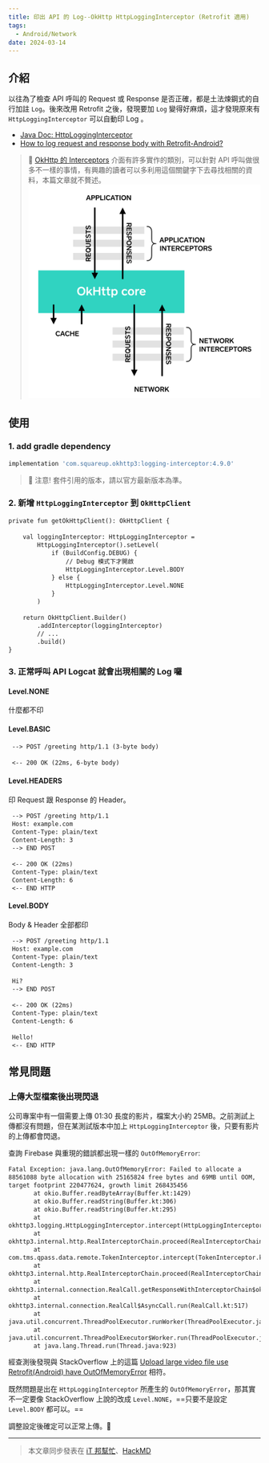 ```yaml
---
title: 印出 API 的 Log--OkHttp HttpLoggingInterceptor (Retrofit 適用)
tags:
  - Android/Network
date: 2024-03-14
---
```


## 介紹

以往為了檢查 API 呼叫的 Request 或 Response 是否正確，都是土法煉鋼式的自行加註 `Log`。後來改用 Retrofit 之後，發現要加 `Log` 變得好麻煩，這才發現原來有 `HttpLoggingInterceptor` 可以自動印 Log 。

- [Java Doc: HttpLoggingInterceptor](https://square.github.io/okhttp/3.x/logging-interceptor/okhttp3/logging/HttpLoggingInterceptor.html)
- [How to log request and response body with Retrofit-Android?](https://stackoverflow.com/a/33328524/9982091)


> 👀 [OkHttp 的 Interceptors](https://square.github.io/okhttp/features/interceptors/) 介面有許多實作的類別，可以針對 API 呼叫做很多不一樣的事情，有興趣的讀者可以多利用這個關鍵字下去尋找相關的資料，本篇文章就不贅述。
> ![](attachments/img-okhttp-interceptor.png)

## 使用

### 1. add gradle dependency

```groovy
implementation 'com.squareup.okhttp3:logging-interceptor:4.9.0'
```

> 🚨 注意! 套件引用的版本，請以官方最新版本為準。

### 2. 新增 `HttpLoggingInterceptor` 到 `OkHttpClient`

```kotlin=
private fun getOkHttpClient(): OkHttpClient {

    val loggingInterceptor: HttpLoggingInterceptor =
        HttpLoggingInterceptor().setLevel(
            if (BuildConfig.DEBUG) {
                // Debug 模式下才開啟
                HttpLoggingInterceptor.Level.BODY
            } else {
                HttpLoggingInterceptor.Level.NONE
            }
        )

    return OkHttpClient.Builder()
        .addInterceptor(loggingInterceptor)
        // ...
        .build()
}
```

### 3. 正常呼叫 API Logcat 就會出現相關的 Log 囉

#### Level.NONE

什麼都不印

#### Level.BASIC

```
 --> POST /greeting http/1.1 (3-byte body)

 <-- 200 OK (22ms, 6-byte body)
```

#### Level.HEADERS

印 Request 跟 Response 的 Header。

```
 --> POST /greeting http/1.1
 Host: example.com
 Content-Type: plain/text
 Content-Length: 3
 --> END POST

 <-- 200 OK (22ms)
 Content-Type: plain/text
 Content-Length: 6
 <-- END HTTP
```

#### Level.BODY

Body & Header 全部都印

```
 --> POST /greeting http/1.1
 Host: example.com
 Content-Type: plain/text
 Content-Length: 3

 Hi?
 --> END POST

 <-- 200 OK (22ms)
 Content-Type: plain/text
 Content-Length: 6

 Hello!
 <-- END HTTP
```

## 常見問題

### 上傳大型檔案後出現閃退

公司專案中有一個需要上傳 01:30 長度的影片，檔案大小約 25MB。之前測試上傳都沒有問題，但在某測試版本中加上 `HttpLoggingInterceptor` 後，只要有影片的上傳都會閃退。

查詢 Firebase 與重現的錯誤都出現一樣的 `OutOfMemoryError`:

```
Fatal Exception: java.lang.OutOfMemoryError: Failed to allocate a 88561088 byte allocation with 25165824 free bytes and 69MB until OOM, target footprint 220477624, growth limit 268435456
       at okio.Buffer.readByteArray(Buffer.kt:1429)
       at okio.Buffer.readString(Buffer.kt:306)
       at okio.Buffer.readString(Buffer.kt:295)
       at okhttp3.logging.HttpLoggingInterceptor.intercept(HttpLoggingInterceptor.kt:209)
       at okhttp3.internal.http.RealInterceptorChain.proceed(RealInterceptorChain.kt:109)
       at com.tms.qpass.data.remote.TokenInterceptor.intercept(TokenInterceptor.kt:43)
       at okhttp3.internal.http.RealInterceptorChain.proceed(RealInterceptorChain.kt:109)
       at okhttp3.internal.connection.RealCall.getResponseWithInterceptorChain$okhttp(RealCall.kt:201)
       at okhttp3.internal.connection.RealCall$AsyncCall.run(RealCall.kt:517)
       at java.util.concurrent.ThreadPoolExecutor.runWorker(ThreadPoolExecutor.java:1167)
       at java.util.concurrent.ThreadPoolExecutor$Worker.run(ThreadPoolExecutor.java:641)
       at java.lang.Thread.run(Thread.java:923)
```


經查測後發現與 StackOverflow 上的這篇 [Upload large video file use Retrofit(Android) have OutOfMemoryError](https://stackoverflow.com/q/52270693/9982091) 相符。

既然問題是出在 `HttpLoggingInterceptor` 所產生的 `OutOfMemoryError`，那其實不一定要像 StackOverflow 上說的改成 `Level.NONE`，==只要不是設定 `Level.BODY` 都可以。==

調整設定後確定可以正常上傳。🤗

---

> 本文章同步發表在 [iT 邦幫忙](https://ithelp.ithome.com.tw/articles/10341913)、[HackMD](https://hackmd.io/@dh-46/okhttp-HttpLoggingInterceptor)
